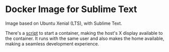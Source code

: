 # Docker Image for Sublime Text

Image based on Ubuntu Xenial (LTS), with Sublime Text.

There's a [script](sublime) to start a container, making the host's X display available to the container. It runs with the same user and also makes the home available, making a seamless development experience.

